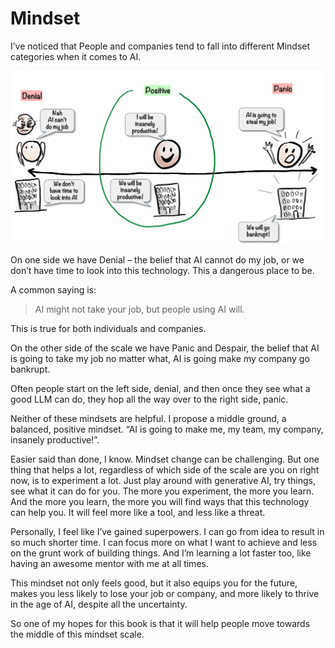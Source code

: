 # Mindset

I’ve noticed that People and companies tend to fall into different Mindset categories when it comes to AI.

![](../.gitbook/assets/110-mindset.png)

On one side we have Denial – the belief that AI cannot do my job, or we don’t have time to look into this technology. This a dangerous place to be.

A common saying is:

> AI might not take your job, but people using AI will.

This is true for both individuals and companies.

On the other side of the scale we have Panic and Despair, the belief that AI is going to take my job no matter what, AI is going make my company go bankrupt.

Often people start on the left side, denial, and then once they see what a good LLM can do, they hop all the way over to the right side, panic.

Neither of these mindsets are helpful. I propose a middle ground, a balanced, positive mindset. “AI is going to make me, my team, my company, insanely productive!”.

Easier said than done, I know. Mindset change can be challenging. But one thing that helps a lot, regardless of which side of the scale are you on right now, is to experiment a lot. Just play around with generative AI, try things, see what it can do for you. The more you experiment, the more you learn. And the more you learn, the more you will find ways that this technology can help you. It will feel more like a tool, and less like a threat.

Personally, I feel like I’ve gained superpowers. I can go from idea to result in so much shorter time. I can focus more on what I want to achieve and less on the grunt work of building things. And I’m learning a lot faster too, like having an awesome mentor with me at all times.

This mindset not only feels good, but it also equips you for the future, makes you less likely to lose your job or company, and more likely to thrive in the age of AI, despite all the uncertainty.

So one of my hopes for this book is that it will help people move towards the middle of this mindset scale.
